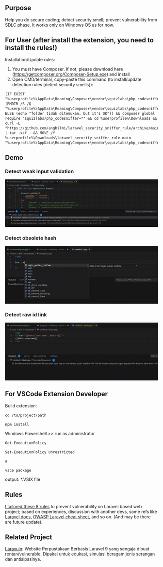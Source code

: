 ## Purpose
Help you do secure coding; detect security smell; prevent vulnerability from SDLC phase. It works only on Windows OS as for now.

## For User (after install the extension, you need to install the rules!)
Installation/Update rules:
1. You must have Composer. If not, please download here (https://getcomposer.org/Composer-Setup.exe) and install
2. Open CMD/terminal, copy-paste this command (to install/update detection rules [detect security smells]):

```
(IF EXIST "%userprofile%\AppData\Roaming\Composer\vendor\squizlabs\php_codesniffer\src\Standards\laravel_security_sniffer" (RMDIR /S /Q "%userprofile%\AppData\Roaming\Composer\vendor\squizlabs\php_codesniffer\src\Standards\laravel_security_sniffer") ELSE (echo "folder tidak ditemukan, but it's OK")) && composer global require "squizlabs/php_codesniffer=*" && cd %userprofile%\Downloads && curl -L "https://github.com/anghilmi/laravel_security_sniffer_rule/archive/main.tar.gz" | tar -xzf - && MOVE /Y %userprofile%\Downloads\laravel_security_sniffer_rule-main "%userprofile%\AppData\Roaming\Composer\vendor\squizlabs\php_codesniffer\src\Standards\laravel_security_sniffer"
```

## Demo
### Detect weak input validation
![](https://github.com/anghilmi/laravel-php-codesniffer/blob/main/assets/validate.gif)

### Detect obsolete hash
![](https://github.com/anghilmi/laravel-php-codesniffer/blob/main/assets/md5.gif)

### Detect raw id link
![](https://github.com/anghilmi/laravel-php-codesniffer/blob/main/assets/dataid.gif)


## For VSCode Extension Developer 
Build extension: 
```
cd /to/project/path
```
```
npm install
```
Windows Powershell >> run as administrator
```
Get-ExecutionPolicy
```
```
Set-ExecutionPolicy Unrestricted
```
```
a
```
```
vsce package
```
output: *.VSIX file

## Rules
[I tailored these 8 rules](https://github.com/anghilmi/laravel_security_sniffer_rule) to prevent vulnerability on Laravel based web project; based on experiences, discussion with another devs, some refs like [Laravel docs](https://laravel.com/docs), [OWASP Laravel cheat sheet](https://cheatsheetseries.owasp.org/cheatsheets/Laravel_Cheat_Sheet.html), and so on. (And may be there are future update).

## Related Project
[Laravuln](https://github.com/GustiAdithiya/laravuln): Website Perpustakaan Berbasis Laravel 9 yang sengaja dibuat rentan/vulnerable. Dipakai untuk edukasi, simulasi beragam jenis serangan dan antisipasinya.
